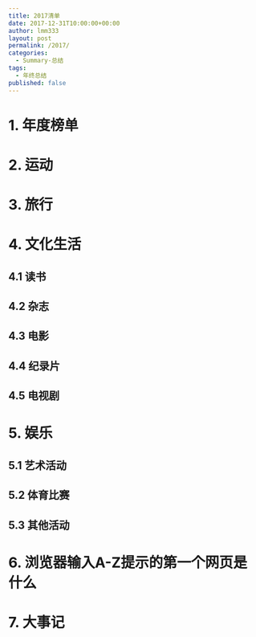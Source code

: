 ```yaml
---
title: 2017清单
date: 2017-12-31T10:00:00+00:00
author: lmm333
layout: post
permalink: /2017/
categories:
  - Summary-总结
tags:
  - 年终总结
published: false
---
```

# 1. 年度榜单

# 2. 运动

# 3. 旅行

# 4. 文化生活
## 4.1 读书
## 4.2 杂志
## 4.3 电影
## 4.4 纪录片
## 4.5 电视剧

# 5. 娱乐
## 5.1 艺术活动
## 5.2 体育比赛
## 5.3 其他活动

# 6. 浏览器输入A-Z提示的第一个网页是什么

# 7. 大事记